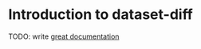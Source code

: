 # Introduction to dataset-diff

TODO: write [great documentation](http://jacobian.org/writing/what-to-write/)
